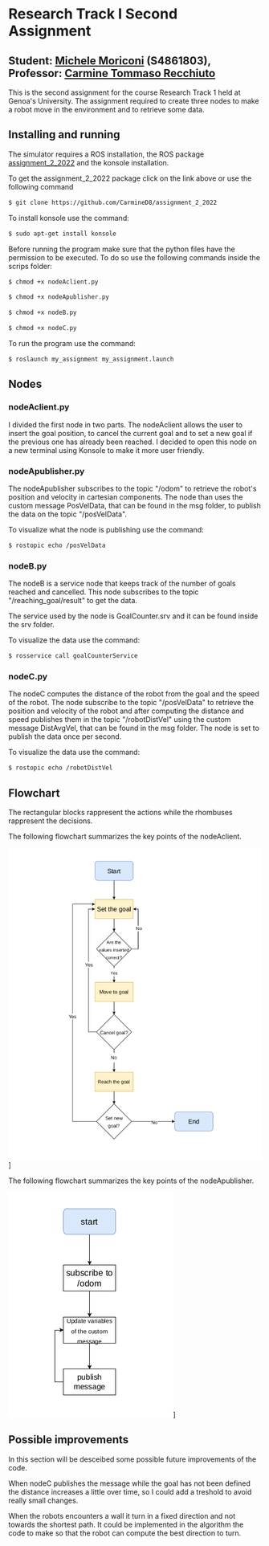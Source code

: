 Research Track I Second Assignment
=================================

Student: [Michele Moriconi](https://github.com/MickyMori) (S4861803), Professor: [Carmine Tommaso Recchiuto](https://github.com/CarmineD8)
------------------------------------------------------------------------------------------------------------------------------------------

This is the second assignment for the course Research Track 1 held at Genoa's University. The assignment required to create three nodes to make a robot move in the environment and to retrieve some data.

Installing and running
----------------------

The simulator requires a ROS installation, the ROS package [assignment_2_2022](https://github.com/CarmineD8/assignment_2_2022) and the konsole installation.

To get the assignment_2_2022 package click on the link above or use the following command

```bash
$ git clone https://github.com/CarmineD8/assignment_2_2022
```

To install konsole use the command:

```bash
$ sudo apt-get install konsole
```

Before running the program make sure that the python files have the permission to be executed. To do so use the following commands inside the scrips folder:

```bash
$ chmod +x nodeAclient.py
```

```bash
$ chmod +x nodeApublisher.py
```

```bash
$ chmod +x nodeB.py
```

```bash
$ chmod +x nodeC.py
```

To run the program use the command:

```bash
$ roslaunch my_assignment my_assignment.launch
```

Nodes
---------

### nodeAclient.py ###

I divided the first node in two parts. The nodeAclient allows the user to insert the goal position, to cancel the current goal and to set a new goal if the previous one has already been reached. I decided to open this node on a new terminal using Konsole to make it more user friendly.

### nodeApublisher.py ###

The nodeApublisher subscribes to the topic "/odom" to retrieve the robot's position and velocity in cartesian components. The node than uses the custom message PosVelData, that can be found in the msg folder, to publish the data on the topic "/posVelData".

To visualize what the node is publishing use the command:

```bash
$ rostopic echo /posVelData
```

### nodeB.py ###

The nodeB is a service node that keeps track of the number of goals reached and cancelled. This node subscribes to the topic "/reaching_goal/result" to get the data.

The service used by the node is GoalCounter.srv and it can be found inside the srv folder.

To visualize the data use the command:

```bash
$ rosservice call goalCounterService
```

### nodeC.py ###

The nodeC computes the distance of the robot from the goal and the speed of the robot. The node subscribe to the topic "/posVelData" to retrieve the position and velocity of the robot and after computing the distance and speed publishes them in the topic "/robotDistVel" using  the custom message DistAvgVel, that can be found in the msg folder. The node is set to publish the data once per second.

To visualize the data use the command:

```bash
$ rostopic echo /robotDistVel
```

Flowchart
---------

The rectangular blocks rappresent the actions while the rhombuses rappresent the decisions. 

The following flowchart summarizes the key points of the nodeAclient.

![Flowchart Node A Client](/Images/flowchart.png "Flowchart Node A Client")]

The following flowchart summarizes the key points of the nodeApublisher.

![Flowchart Node A Publisher](/Images/flowchartPub.png "Flowchart Node A Publisher")]

Possible improvements
---------------------

In this section will be desceibed some possible future improvements of the code. 

When nodeC publishes the message while the goal has not been defined the distance increases a little over time, so I could add a treshold to avoid really small changes.

When the robots encounters a wall it turn in a fixed direction and not towards the shortest path. It could be implemented in the algorithm the code to make so that the robot can compute the best direction to turn.
 
